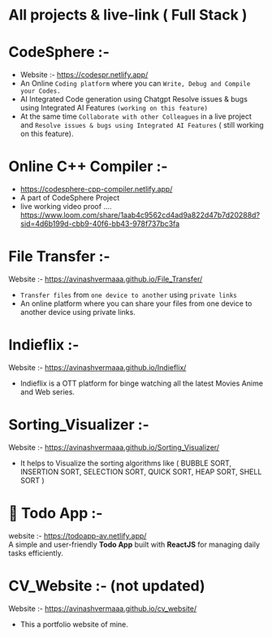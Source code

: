 # All projects & live-link ( Full Stack )

# CodeSphere :-
* Website :- https://codespr.netlify.app/
* An Online `Coding platform` where you can `Write, Debug and Compile your Codes.`
* AI Integrated Code generation using Chatgpt  Resolve issues & bugs using Integrated AI Features `(working on this feature)`   
* At the same time `Collaborate with other Colleagues` in a live project and `Resolve issues & bugs using Integrated AI Features` ( still working on this feature).


# Online C++ Compiler :-
* https://codesphere-cpp-compiler.netlify.app/
* A part of CodeSphere Project
* live working video proof ....   https://www.loom.com/share/1aab4c9562cd4ad9a822d47b7d20288d?sid=4d6b199d-cbb9-40f6-bb43-978f737bc3fa


# File Transfer :-
Website :- https://avinashvermaaa.github.io/File_Transfer/
* `Transfer files` from `one device to another` using `private links`
* An online platform where you can share your files from one device to another device using private links.


# Indieflix :-
Website :- https://avinashvermaaa.github.io/Indieflix/
* Indieflix is a OTT platform for binge watching all the latest Movies Anime and Web series.


# Sorting_Visualizer :-
Website :- https://avinashvermaaa.github.io/Sorting_Visualizer/
* It helps to Visualize the sorting algorithms like ( BUBBLE SORT, INSERTION SORT, SELECTION SORT, QUICK SORT, HEAP SORT, SHELL SORT )


# 📌 Todo App :-
  website :- https://todoapp-av.netlify.app/  
A simple and user-friendly **Todo App** built with **ReactJS** for managing daily tasks efficiently.  


# CV_Website :- (not updated)
Website :- https://avinashvermaaa.github.io/cv_website/
* This a portfolio website of mine. 
